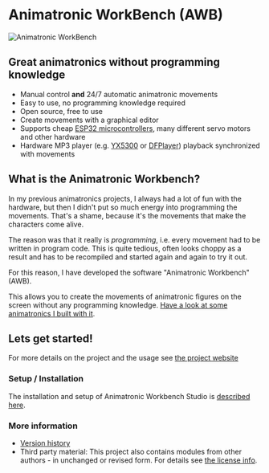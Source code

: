 # Animatronic WorkBench (AWB)

![Animatronic WorkBench](https://daniel.springwald.de/post/AWB/AnimatronicWorkbench-DE.jpg)

## Great animatronics without programming knowledge

- Manual control **and** 24/7 automatic animatronic movements
- Easy to use, no programming knowledge required
- Open source, free to use 
- Create movements with a graphical editor
- Supports cheap [ESP32 microcontrollers](https://amzn.to/4lntDs9), many different servo motors and other hardware
- Hardware MP3 player (e.g. [YX5300](https://amzn.to/4kVau15) or [DFPlayer](https://amzn.to/4nbh1pT)) playback synchronized with movements

## What is the Animatronic Workbench?

In my previous animatronics projects, I always had a lot of fun with the hardware, but then I didn't put so much energy into programming the movements. 
That's a shame, because it's the movements that make the characters come alive.

The reason was that it really is *programming*, i.e. every movement had to be written in program code. 
This is quite tedious, often looks choppy as a result and has to be recompiled and started again and again to try it out.

For this reason, I have developed the software "Animatronic Workbench" (AWB).

This allows you to create the movements of animatronic figures on the screen without any programming knowledge. [Have a look at some animatronics I built with it](https://daniel.springwald.de/category/Animatronic).

## Lets get started!

For more details on the project and the usage see [the project website](https://daniel.springwald.de/post/AnimatronicWorkbench)

### Setup / Installation

The installation and setup of Animatronic Workbench Studio is [described here](https://daniel.springwald.de/post/AWB-Docs/AWB-Setup).

### More information

- [Version history](https://daniel.springwald.de/post/AWB-Docs/AWB-Releases)
- Third party material: This project also contains modules from other authors - in unchanged or revised form. For details see [the license info](LICENSE.md).
